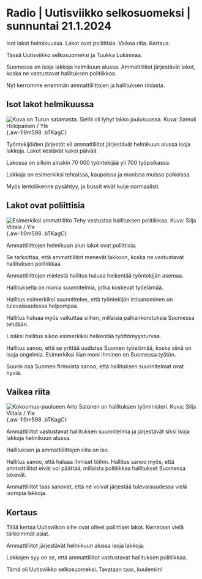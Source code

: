 # Radio \| Uutisviikko selkosuomeksi \| sunnuntai 21.1.2024

Isot lakot helmikuussa. Lakot ovat poliittisia. Vaikea riita. Kertaus.

Tässä Uutisviikko selkosuomeksi ja Tuukka Lukinmaa.

Suomessa on isoja lakkoja helmikuun alussa. Ammattiliitot järjestävät lakot, koska ne vastustavat hallituksen politiikkaa.

Nyt kerromme enemmän ammattiliittojen ja hallituksen riidasta.

## Isot lakot helmikuussa

![Kuva on Turun satamasta. Siellä oli lyhyt lakko joulukuussa. Kuva: Samuli Holopainen / Yle](https://images.cdn.yle.fi/image/upload/c_crop,h_3510,w_6240,x_0,y_448/ar_1.7777777777777777,c_fill,g_faces,h_675,w_1200/dpr_1.0/q_auto:eco/f_auto/fl_lossy/v1702537699/39-1215303657aa4a0c8030){.aw-1l9m598 .bTKagC}

Työntekijöiden järjestöt eli ammattiliitot järjestävät helmikuun alussa isoja lakkoja. Lakot kestävät kaksi päivää.

Lakossa on silloin ainakin 70 000 työntekijää yli 700 työpaikassa.

Lakkoja on esimerkiksi tehtaissa, kaupoissa ja monissa muissa paikoissa.

Myös lentoliikenne pysähtyy, ja bussit eivät kulje normaalisti.

## Lakot ovat poliittisia

![Esimerkiksi ammattilitto Tehy vastustaa hallituksen politiikkaa. Kuva: Silja Viitala / Yle](https://images.cdn.yle.fi/image/upload/c_crop,h_2811,w_4999,x_0,y_296/ar_1.7777777777777777,c_fill,g_faces,h_675,w_1200/dpr_1.0/q_auto:eco/f_auto/fl_lossy/v1695377004/39-1175736650d65a34214f){.aw-1l9m598 .bTKagC}

Ammattiliittojen helmikuun alun lakot ovat poliittisia.

Se tarkoittaa, että ammattiliitot menevät lakkoon, koska ne vastustavat hallituksen politiikkaa.

Ammattiliittojen mielestä hallitus haluaa heikentää työntekijän asemaa.

Hallituksella on monia suunnitelmia, jotka koskevat työelämää.

Hallitus esimerkiksi suunnittelee, että työntekijän irtisanominen on tulevaisuudessa helpompaa.

Hallitus haluaa myös vaikuttaa siihen, millaisia palkankorotuksia Suomessa tehdään.

Lisäksi hallitus aikoo esimerkiksi heikentää työttömyysturvaa.

Hallitus sanoo, että se yrittää uudistaa Suomen työelämää, koska siinä on isoja ongelmia. Esimerkiksi liian moni ihminen on Suomessa työtön.

Suurin osa Suomen firmoista sanoo, että hallituksen suunnitelmat ovat hyviä.

## Vaikea riita

![Kokoomus-puolueen Arto Satonen on hallituksen työministeri. Kuva: Silja Viitala / Yle](https://images.cdn.yle.fi/image/upload/c_crop,h_2811,w_4999,x_0,y_272/ar_1.7777777777777777,c_fill,g_faces,h_675,w_1200/dpr_1.0/q_auto:eco/f_auto/fl_lossy/v1692865400/39-116165964e712115a558){.aw-1l9m598 .bTKagC}

Ammattiliitot vastustavat hallituksen suunnitelmia ja järjestävät siksi isoja lakkoja helmikuun alussa.

Hallituksen ja ammattiliittojen riita on iso.

Hallitus sanoo, että haluaa ihmiset töihin. Hallitus sanoo myös, että ammattiliitot eivät voi päättää, millaista politiikkaa hallitukset Suomessa tekevät.

Ammattiliitot taas sanovat, että ne voivat järjestää tulevaisuudessa vielä isompia lakkoja.

## Kertaus

Tällä kertaa Uutisviikon aihe ovat olleet poliittiset lakot. Kerrataan vielä tärkeimmät asiat.

Ammattiliitot järjestävät helmikuun alussa isoja lakkoja.

Lakkojen syy on se, että ammattiliitot vastustavat hallituksen politiikkaa.

Tämä oli Uutisviikko selkosuomeksi. Tavataan taas, kuulemiin!

